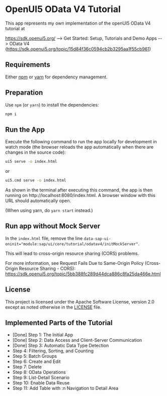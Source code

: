 # OpenUI5 OData V4 Tutorial

This app represents my own implementation of the openUI5 OData V4 tutorial at

https://sdk.openui5.org/ --> Get Started: Setup, Tutorials and Demo Apps --> OData V4 (https://sdk.openui5.org/topic/15d84f36c0594cb2b3295aa1f55cb961)

## Requirements

Either [npm](https://www.npmjs.com/) or [yarn](https://yarnpkg.com/) for dependency management.

## Preparation

Use `npm` (or `yarn`) to install the dependencies:

```sh
npm i
```

## Run the App

Execute the following command to run the app locally for development in watch mode (the browser reloads the app automatically when there are changes in the source code):

```sh
ui5 serve -o index.html
```

or 
```sh
ui5.cmd serve -o index.html
```

As shown in the terminal after executing this command, the app is then running on http://localhost:8080/index.html. A browser window with this URL should automatically open.

(When using yarn, do `yarn start` instead.)

## Run app without Mock Server

In the `index.html` file, remove the line `data-sap-ui-oninit="module:sap/ui/core/tutorial/odatav4/initMockServer"`.

This will lead to cross-origin resource sharing (CORS) problems. 

For more information, see Request Fails Due to Same-Origin Policy (Cross-Origin Resource Sharing - CORS):
https://sdk.openui5.org/topic/5bb388fc289d44dca886c8fa25da466e.html

## License

This project is licensed under the Apache Software License, version 2.0 except as noted otherwise in the [LICENSE](LICENSE) file.

## Implemented Parts of the Tutorial

* [Done] Step 1: The Initial App
* [Done] Step 2: Data Access and Client-Server Communication
* [Done] Step 3: Automatic Data Type Detection
* Step 4: Filtering, Sorting, and Counting
* Step 5: Batch Groups
* Step 6: Create and Edit
* Step 7: Delete
* Step 8: OData Operations
* Step 9: List-Detail Scenario
* Step 10: Enable Data Reuse
* Step 11: Add Table with :n Navigation to Detail Area
